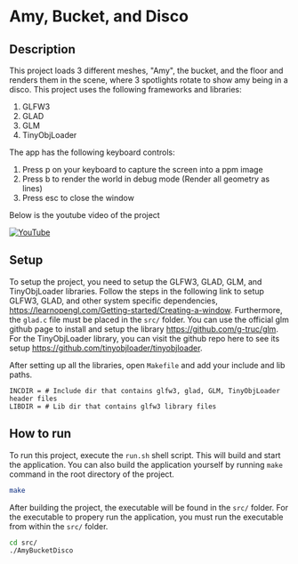 # Amy, Bucket, and Disco
## Description
This project loads 3 different meshes, "Amy", the bucket, and the floor and renders them in the scene, where 3 spotlights rotate to show amy being in a disco. This project uses the following frameworks and libraries:

1. GLFW3
2. GLAD
3. GLM
4. TinyObjLoader

The app has the following keyboard controls:
1. Press p on your keyboard to capture the screen into a ppm image
2. Press b to render the world in debug mode (Render all geometry as lines)
3. Press esc to close the window

Below is the youtube video of the project

[![YouTube](http://i.ytimg.com/vi/lN7RMLmTI94/hqdefault.jpg)](https://www.youtube.com/watch?v=lN7RMLmTI94)

## Setup
To setup the project, you need to setup the GLFW3, GLAD, GLM, and TinyObjLoader libraries. Follow the steps in the following link to setup GLFW3, GLAD, and other system specific dependencies, https://learnopengl.com/Getting-started/Creating-a-window. Furthermore, the `glad.c` file must be placed in the `src/` folder. You can use the official glm github page to install and setup the library https://github.com/g-truc/glm. For the TinyObjLoader library, you can visit the github repo here to see its setup https://github.com/tinyobjloader/tinyobjloader.

After setting up all the libraries, open `Makefile` and add your include and lib paths.
```Make
INCDIR = # Include dir that contains glfw3, glad, GLM, TinyObjLoader header files
LIBDIR = # Lib dir that contains glfw3 library files
```

## How to run
To run this project, execute the `run.sh` shell script. This will build and start the application. You can also build the application yourself by running `make` command in the root directory of the project.
``` sh
make
```
After building the project, the executable will be found in the `src/` folder. For the executable to propery run the application, you must run the executable from within the `src/` folder.
```sh
cd src/
./AmyBucketDisco
```
